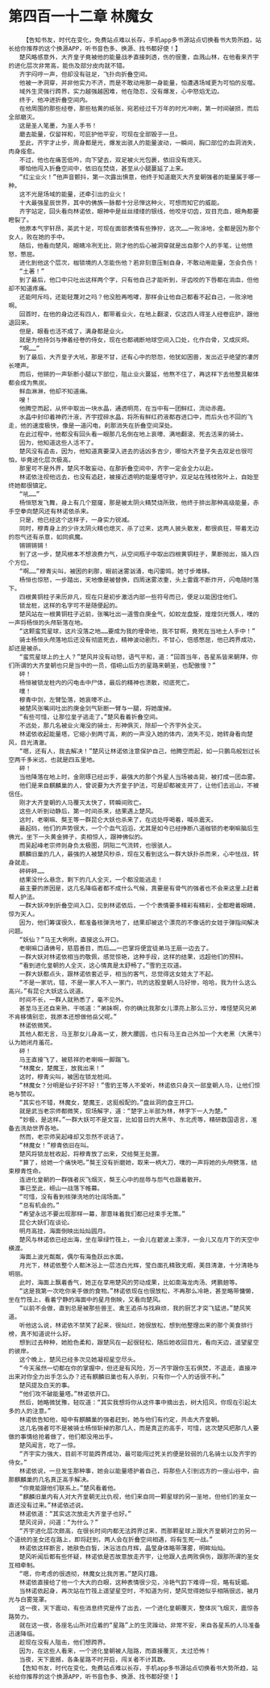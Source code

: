 # 第四百一十二章 林魔女
        【告知书友，时代在变化，免费站点难以长存，手机app多书源站点切换看书大势所趋，站长给你推荐的这个换源APP，听书音色多、换源、找书都好使！】
       楚风略感意外，大齐皇子竟被他的能量战矛直接刺透，伤的很重，血溅山林，在他看来齐宇的进化层次非常高，能伤及部分皮肉就不错。
       齐宇闷哼一声，但却没有驻足，飞扑向折叠空间。
       他被一矛洞穿，并非他实力不济，而是不敢动用那一身能量，怕遭遇场域更为可怕的反噬。
       域外生灵强行跨界，实力越强越困难，他在隐忍，没有爆发，心中怒焰无边。
       终于，他冲进折叠空间内。
       在他周围的那些经卷，那些枯黄的纸张，宛若经过千万年的时光冲刷，第一时间破损，而后全部磨灭。
       这是圣人笔墨，为圣人手书！
       磨去能量，仅留祥和，可庇护他平安，可现在全部毁于一旦。
       至此，齐宇才止步，周身都是光，爆发出骇人的能量波动，一瞬间，胸口部位的血洞消失，肉身痊愈。
       不过，他也在痛苦低吟，向下望去，双足被火光包裹，依旧没有熄灭。
       哪怕他闯入折叠空间中，依旧在焚烧，甚至从小腿蔓延了上来。
       “红尘业火！”他声音颤抖，第一次露出惧意，他终于知道磨灭大齐皇朝强者的能量属于哪一种。
       这不光是场域的能量，还牵引出的业火！
       十大最强星辰世界，其中的佛族一脉都十分忌惮这种火，可想而知它的威能。
       齐宇站定，回头看向林诺依，眼神中是丝丝缕缕的银线，他咬牙切齿，双目充血，眼角都要瞪裂了。
       他原本气宇轩昂，英武十足，可现在面部表情有些狰狞，这次……一败涂地，全都是因为那个女人，败在她的手中。
       随后，他看向楚风，眼睛冷冽无比，刚才他的后心被洞穿就是出自那个人的手笔，让他愤怒，憋屈。
       进化到他这个层次，枷锁境的人怎能伤他？若非刻意压制自身，不敢动用能量，怎会负伤！
       “土著！”
       到了最后，他口中只吐出这样两个字，只有他自己才能听到，牙齿咬的下唇都在淌血，但他却不知道疼痛。
       还能呵斥吗，还能轻蔑对之吗？他没脸再咆哮，那样会让他自己都看不起自己，一败涂地啊。
       回首时，在他的身边还有四人，都带着业火，在地上翻滚，仅这四人得圣人经卷庇护，跟他退回来。
       但是，眼看也活不成了，满身都是业火。
       就是为他持剑与捧着经卷的侍女，现在也都魂断地球空间入口处，化作白骨，又成灰烬。
       “啊……”
       到了最后，大齐皇子大吼，那是不甘，还有心中的怒怨，他犹如困兽，发出近乎绝望的凄厉长嚎声。
       而后，他锵的一声斩断小腿以下部位，阻止业火蔓延，他熬不住了，再这样下去他整具躯体都会成为焦炭。
       鲜血淋淋，他却不知道痛。
       嗖！
       他腾空而起，从怀中取出一块水晶，通透明亮，在当中有一团鲜红，流动赤霞。
       水晶中封印着神药汁液，齐宇捏碎水晶，将所有鲜红药液都吞进口中，而后头也不回的飞走，他的速度极快，像是一道闪电，刹那消失在折叠空间深处。
       在此过程中，他都没有回头看一眼那几名倒在地上哀嚎、满地翻滚、死去活来的骑士。
       因为，他知道这些人活不了。
       楚风没有追击，因为，他知道真要深入进去的话凶多吉少，哪怕大齐皇子失去双足也很可怕，毕竟进化层次极高。
       那里可不是外界，楚风不敢妄动，在那折叠空间中，齐宇一定会全力以赴。
       林诺依注视他远去，也没有追赶，被接近透明的能量塔守护，双足站在残枝败叶上，自始至终她都很镇定。
       “吼……”
       杨恒怒发飞舞，身上有几个窟窿，那是被太阴火精焚烧所致，他终于排出那种高级能量，赤手空拳向楚风还有林诺依杀来。
       只是，他已经这个这样子，一身实力锐减。
       同时，穆青身上的少许太阴火精也熄灭，杀了过来，这两人披头散发，都很疯狂，带着无边的怨气还有杀意，如同疯魔。
       锵锵锵锵！
       到了这一步，楚风根本不想浪费力气，从空间瓶子中取出四根黄铜柱子，果断抛出，插入四个方位。
       “啊……”穆青尖叫，被困的刹那，眼前迷雾汹涌，电闪雷鸣，她寸步难移。
       杨恒也惊怒，一步踏出，天地像是被替换，四周迷雾浓重，头上雷霆不断炸开，闪电随时落下。
       四根黄铜柱子来历非凡，现在只是初步激活内部一些符号而已，便足以能困住他们。
       锁龙桩，这样的名字可不是随便起的。
       楚风站在一根黄铜柱子近前，张嘴吐出一道雪白庚金气，如蛟龙盘旋，煌煌剑光慑人，噗的一声将杨恒的头颅斩落在地。
       “这颗蛮荒星球，这片没落之地……要成为我的埋骨地，我不甘啊，竟死在当地土人手中！”
       骑士杨恒头颅落地后还没有彻底死去，精神波动剧烈，不甘心，倍感憋屈，他已跨界成功，却还是被杀。
       “蛮荒星球上的土人？”楚风并没有动怒，语气平和，道：“回首当年，各星系皆来朝拜，你们所谓的大齐皇朝也只是当中的一员，借崂山后方的星路来朝圣，也配傲慢？”
       砰！
       杨恒被锁龙桩内的闪电击中尸体，最后的精神也溃散，彻底死亡。
       噗！
       穆青中剑，左臂坠落，她哀嚎不止。
       被楚风张嘴间吐出的庚金剑气斩断一臂与一腿，将她废掉。
       “有些可惜，让那位皇子逃走了。”楚风看着折叠空间。
       不远处，那几名被业火淹没的骑士，形神俱灭，除却一个齐宇外全灭。
       林诺依收起能量塔，它缩小到两寸高，刷的一声没入她的体内，消失不见，她转身看向楚风，目光清澈。
       “嗯，还有人，我去解决！”楚风让林诺依注意保护自己，他腾空而起，如一只鹏鸟般划过长空两千多米远，也就是四五里地。
       砰！
       当他降落在地上时，金刚琢已经出手，最强大的那个外星人当场被击毙，被打成一团血雾。
       他们是来自麒麟巢的人，曾说要为大齐皇子护法，可是却都被支开了，让他们去巡山，不被信任。
       刚才大齐皇朝的人马覆灭太快了，转瞬间败亡。
       这些人听到动静后，第一时间杀来，结果遇上楚风。
       这时，老喇嘛、獒王等一群昆仑大妖也杀来了，在远处呼喝着，喊杀震天。
       最起码，他们的声势很大，一个个血气滔滔，尤其是如今已经挣断八道枷锁的老喇嘛脑后生佛光，坐下一头黄金狮子，卖相惊人，跟神佛似的。
       而吴起峰老宗师则身负太极图，阴阳二气流转，也很骇人。
       麒麟旧巢的几人，最强的人被楚风秒杀，现在又看到这么一群大妖扑杀而来，心中怯战，转身就走。
       砰砰砰……
       结果没什么悬念，剩下的几人全灭，一个都没能逃走！
       最主要的原因是，这几名降临者都不成什么气候，真要是有骨气的强者也不会来这里上赶着帮人护法。
       一群大妖冲到折叠空间入口，见到林诺依后，一个个表情要多精彩有精彩，全都瞪着眼睛，惊为天人。
       因为，他们筹谋很久，都准备核弹洗地了，结果却被这个漂亮的不像话的女娃于弹指间解决问题。
       “妖仙？”马王大咧咧，直接这么开口。
       老喇嘛口诵佛号，慈眉善目，而后……一巴掌将便宜徒弟马王扇一边去了。
       一群大妖对林诺依相当的敬佩，感觉惊艳，这种手段，这样的结果，远超他们的预料。
       “看到进化皇朝的人全灭，这心情真是太舒畅了。”雪豹王叹道。
       一群大妖都点头，跟林诺依套近乎，相当的客气，总觉得这女娃太了不起。
       “不是一家坑，错，不是一家人不入一家门，坑的这股皇朝人马好惨，哈哈，我为什么这么高兴。”有昆仑大妖这么说道。
       时间不长，一群人就熟悉了，毫不见外。
       甚至马王还自来熟，干咳道：“弟妹啊，你的确比我那女儿漂亮上那么三分，难怪楚风兄弟不肯移情别恋，我原本还想做他岳父呢。”
       林诺依微笑。
       其他人都无言，马王那女儿身高一丈，膀大腰圆，也只有马王自己外加一个大老黑（大黑牛）认为她闭月羞花。
       砰！
       马王直接飞了，被慈祥的老喇嘛一脚踹飞。
       “林魔女，楚魔王，放我出来！”
       这时，穆青尖叫，被困在锁龙桩间。
       “林魔女？分明是仙子好不好！”雪豹王等人不爱听，林诺依只身灭一部皇朝人马，让他们惊艳与赞叹。
       “其实也不错，林魔女，楚魔王，这挺般配的。”盘丝洞的盘王开口。
       就是武当老宗师都微笑，现场解字，道：“楚字上半部为林，林字下一人为楚。”
       “妙极，是这样。”一群大妖可不是文盲，比如昔日的大黑牛、东北虎等，精研数国语言，准备去洗劫世界各地。
       然而，老宗师吴起峰却又忽然不说话了。
       “林魔女！”穆青依旧在叫。
       楚风将锁龙桩收起，将穆青放了出来，交给獒王处置。
       “算了，给她一个痛快吧。”獒王没有折磨她，取来一柄大刀，噗的一声将她的头颅劈落，结束穆青性命。
       连进化皇朝的一群强者灰飞烟灭，獒王心中的屈辱与怨气也跟着散开。
       事已至此，崂山一战落下帷幕。
       “可惜，没有看到核弹洗地的壮阔场面。”
       “总有机会的。”
       “希望永远不要出现那样一幕，那意味着我们都已经束手无策。”
       昆仑大妖们在谈论。
       明月高挂，海面倒映出灿灿圆月。
       楚风与林诺依已经出海，坐在翠绿竹筏上，一会儿在碧波上漂浮，一会儿又在月下的天空中横渡。
       海面上波光粼粼，偶尔有海鱼跃出水面。
       月光下，林诺依整个人都沐浴上一层洁白光辉，莹白面孔精致无暇，美目清澈，十分清艳与明丽。
       此时，海面上飘着香气，她正在享用楚风的劳动成果，比如南海龙肉汤、烤鹏翅等。
       “这是我第一次吃你亲手做的食物。”林诺依现在也很放松，不再那么冷艳，甚至略带慵懒，坐在竹筏上，看着宁静的海面中的星月倒映，又看向楚风。
       “以前不会做，直到总是被那些兽王、禽王追杀与找麻烦，我的厨艺才突飞猛进。”楚风笑道。
       听他这么说，林诺依不禁笑了起来，很灿烂，她很放松，想到他整理出来的那个美食排行榜，真不知道说什么好。
       想到过去种种，她脸色柔和，跟楚风在一起很轻松，随后她收回目光，看向天边，遥望星空的彼岸。
       这个晚上，楚风已经多次见她凝视星空尽头。
       “今天虽然一切都在你的掌握中，但还是有风险，万一齐宇跟你玉石俱焚，不退走，直接冲出来对你全力出手怎么办？还有麒麟旧巢也有人杀到，只有你一个人的话很不利。”
       楚风提及白天的事。
       “他们攻不破能量塔。”林诺依开口。
       然后，她略微犹豫，轻叹道：“其实我想将你从这件事中摘出去，树大招风，你现在引起太多的人的注意。”
       林诺依告知他，暗中有麒麟巢的强者赶到，她与他们有约定，共击大齐皇朝。
       这几名强者可不是被骑士杨恒斩掉的那几人，而是真正的高手，可惜，这次楚风把那几人要做的事情给抢着做了，他们都没用出手。
       楚风闻言，吃了一惊。
       “齐宇实力强大，目前不可能跨界成功，最可能闯过死关的便是较弱的几名骑士以及齐宇的侍女。”
       林诺依说，一旦发生那种事，她会以能量塔护着自己，将那些人引到远方的一座山谷中，由那麒麟巢的几名真正高手解决。
       “你竟能跟他们联系上。”楚风看着他。
       “麒麟旧巢内有人对大齐皇朝无比仇视，他们来自同一颗星球的另一圣地，但他们的圣女一直还没有过来。”林诺依述说。
       林诺依道：“其实这次放走大齐皇子也好。”
       楚风诧异，问道：“为什么？”
       “齐宇进化层次颇高，在很长时间内都无法跨界过来，而那颗星球上跟大齐皇朝对立的另一个道统的圣女还在路上，即将赶到，两人会在折叠空间相遇，将有生死一战。”
       林诺依这样断言，她肤色白皙，沐浴洁白月辉，晶莹身体略带薄雾，明眸灿灿。
       楚风听闻后都有些怀疑，林诺依是否故意放走齐宇，让他跟人去两败俱伤，跟那所谓的圣女互相牵制。
       “嗯，你考虑的很透彻，林魔女比我厉害。”楚风打趣。
       林诺依直接给了他一个大大的白眼，这种表情很少见，冷艳气韵下难得一现，略有妩媚。
       当林诺依起身，再次站在竹筏上遥望星空时，不知道为何，楚风觉得她似乎相隔很远，被月光与白雾笼罩。
       这一夜，天下震动，有些消息终究是传了出去，一个进化皇朝覆灭，整体灰飞烟灭，震惊各路势力。
       就在这一夜，各座名山所对应着的“星路”上的生灵躁动，非常不安，来自各星系的人马准备迅速降临。
       趁现在没有人阻击，他们想跨界。
       因为，在这些人看来，一个进化皇朝被人阻路，而直接覆灭，太过恐怖！
       当夜，天下震撼，各条星路不时开启，闯关者不计其数。
       【告知书友，时代在变化，免费站点难以长存，手机app多书源站点切换看书大势所趋，站长给你推荐的这个换源APP，听书音色多、换源、找书都好使！】